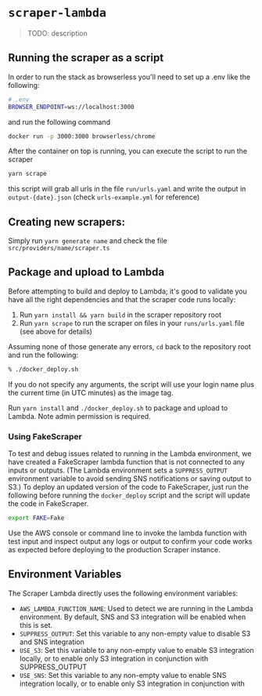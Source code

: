 # `scraper-lambda`

> TODO: description

## Running the scraper as a script

In order to run the stack as browserless you'll need to set up a .env like the following:

```bash
# .env
BROWSER_ENDPOINT=ws://localhost:3000
```

and run the following command

```bash
docker run -p 3000:3000 browserless/chrome
```

After the container on top is running, you can execute the script to run the scraper

```bash
yarn scrape
```

this script will grab all urls in the file `run/urls.yaml` and write the output in `output-{date}.json` (check `urls-example.yml` for reference)

## Creating new scrapers:

Simply run `yarn generate name` and check the file `src/providers/name/scraper.ts`

## Package and upload to Lambda

Before attempting to build and deploy to Lambda; it's good to validate you have all the right dependencies and that the scraper code runs locally:

1. Run `yarn install && yarn build` in the scraper repository root
3. Run `yarn scrape` to run the scraper on files in your `runs/urls.yaml` file (see above for details)

Assuming none of those generate any errors, `cd` back to the repository root and run the following:

```bash
% ./docker_deploy.sh
```

If you do not specify any arguments, the script will use your login name plus the current time (in UTC minutes) as the image tag.

Run `yarn install` and `./docker_deploy.sh` to package and upload to Lambda. Note admin permission is required.

### Using FakeScraper

To test and debug issues related to running in the Lambda environment, we have created a FakeScraper lambda function that is not
connected to any inputs or outputs. (The Lambda environment sets a `SUPPRESS_OUTPUT` environment variable to avoid sending SNS
notifications or saving output to S3.) To deploy an updated version of the code to FakeScraper, just run the following before
running the `docker_deploy` script and the script will update the code in FakeScraper.

```bash
export FAKE=Fake
```

Use the AWS console or command line to invoke the lambda function with test input and inspect output any logs or output to
confirm your code works as expected before deploying to the production Scraper instance.

## Environment Variables

The Scraper Lambda directly uses the following environment variables:

- `AWS_LAMBDA_FUNCTION_NAME`: Used to detect we are running in the Lambda environment. By default, SNS and S3 integration will be
  enabled when this is set.
- `SUPPRESS_OUTPUT`: Set this variable to any non-empty value to disable S3 and SNS integration
- `USE_S3`: Set this variable to any non-empty value to enable S3 integration locally, or to enable only S3 integration in conjunction with
  SUPPRESS_OUTPUT
- `USE_SNS`: Set this variable to any non-empty value to enable SNS integration locally, or to enable only S3 integration in conjunction with
